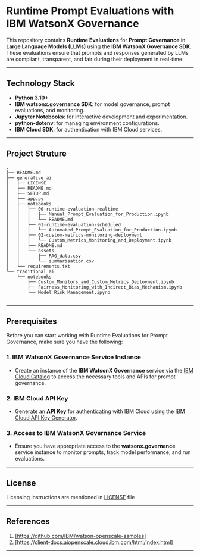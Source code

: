 # Runtime Prompt Evaluations with IBM WatsonX Governance

This repository contains **Runtime Evaluations** for **Prompt Governance** in **Large Language Models (LLMs)** using the **IBM WatsonX Governance SDK**. These evaluations ensure that prompts and responses generated by LLMs are compliant, transparent, and fair during their deployment in real-time.

---

## Technology Stack

- **Python 3.10+**
- **IBM watsonx.governance SDK**: for model governance, prompt evaluations, and monitoring.
- **Jupyter Notebooks**: for interactive development and experimentation.
- **python-dotenv**: for managing environment configurations.
- **IBM Cloud SDK**: for authentication with IBM Cloud services.

---

## Project Struture

```
.
├── README.md
├── generative_ai
│   ├── LICENSE
│   ├── README.md
│   ├── SETUP.md
│   ├── app.py
│   ├── notebooks
│   │   ├── 00-runtime-evaluation-realtime
│   │   │   ├── Manual_Prompt_Evaluation_for_Production.ipynb
│   │   │   └── README.md
│   │   ├── 01-runtime-evaluation-scheduled
│   │   │   └── Automated_Prompt_Evaluation_for_Production.ipynb
│   │   ├── 02-custom-metrics-monitoring-deployment
│   │   │   └── Custom_Metrics_Monitoring_and_Deployment.ipynb
│   │   ├── README.md
│   │   └── assets
│   │       ├── RAG_data.csv
│   │       └── summarisation.csv
│   └── requirements.txt
└── traditional_ai
    └── notebooks
        ├── Custom_Monitors_and_Custom_Metrics_Deployment.ipynb
        ├── Fairness_Monitoring_with_Indirect_Bias_Mechanism.ipynb
        └── Model_Risk_Management.ipynb


```
---

## Prerequisites

Before you can start working with Runtime Evaluations for Prompt Governance, make sure you have the following:

### 1. **IBM WatsonX Governance Service Instance**
   - Create an instance of the **IBM WatsonX Governance** service via the [IBM Cloud Catalog](https://cloud.ibm.com/catalog) to access the necessary tools and APIs for prompt governance.

### 2. **IBM Cloud API Key**
   - Generate an **API Key** for authenticating with IBM Cloud using the [IBM Cloud API Key Generator](https://cloud.ibm.com/docs/account?topic=account-userapikey).

### 3. **Access to IBM WatsonX Governance Service**
   - Ensure you have appropriate access to the **watsonx.governance** service instance to monitor prompts, track model performance, and run evaluations.

---

## License

Licensing instructions are mentioned in [LICENSE](LICENSE) file

---

## References

1. [https://github.com/IBM/watson-openscale-samples]
2. [https://client-docs.aiopenscale.cloud.ibm.com/html/index.html]

---
